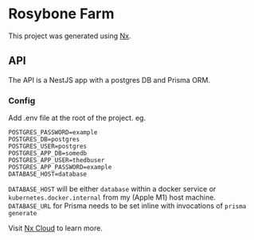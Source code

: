 

# Rosybone Farm

This project was generated using [Nx](https://nx.dev).


## API

The API is a NestJS app with a postgres DB and Prisma ORM.

### Config

Add .env file at the root of the project. eg.

```
POSTGRES_PASSWORD=example
POSTGRES_DB=postgres
POSTGRES_USER=postgres
POSTGRES_APP_DB=somedb
POSTGRES_APP_USER=thedbuser
POSTGRES_APP_PASSWORD=example
DATABASE_HOST=database
```
`DATABASE_HOST` will be either `database` within a docker service or `kubernetes.docker.internal` from my (Apple M1) host machine.
`DATABASE_URL` for Prisma needs to be set inline with invocations of `prisma generate`


Visit [Nx Cloud](https://nx.app/) to learn more.
